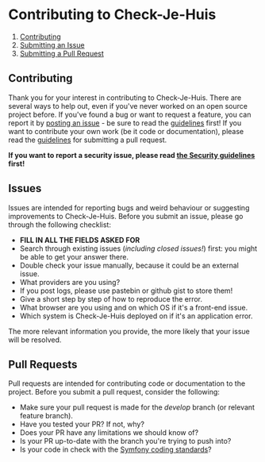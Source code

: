 # Contributing to Check-Je-Huis

1. [Contributing](#contributing)
2. [Submitting an Issue](#issues)
3. [Submitting a Pull Request](#pull-requests)

## Contributing
Thank you for your interest in contributing to Check-Je-Huis. There are several ways to help out, even if you've never 
worked on an open source project before. If you've found a bug or want to request a feature, you can report it by 
[posting an issue](https://github.com/StadGent/Check-Je-Huis/issues/new) - be sure to read the [guidelines](#issues) 
first! If you want to contribute your own work (be it code or documentation), please read the 
[guidelines](#pull-requests) for submitting a pull request.

**If you want to report a security issue, please read [the Security guidelines](SECURITY.md) first!**

## Issues
Issues are intended for reporting bugs and weird behaviour or suggesting improvements to Check-Je-Huis.
Before you submit an issue, please go through the following checklist:
 * **FILL IN ALL THE FIELDS ASKED FOR**
 * Search through existing issues (*including closed issues!*) first: you might be able to get your answer there.
 * Double check your issue manually, because it could be an external issue.
 * What providers are you using?
 * If you post logs, please use pastebin or github gist to store them!
 * Give a short step by step of how to reproduce the error.
 * What browser are you using and on which OS if it's a front-end issue.
 * Which system is Check-Je-Huis deployed on if it's an application error.

The more relevant information you provide, the more likely that your issue will be resolved.

## Pull Requests
Pull requests are intended for contributing code or documentation to the project. Before you submit a pull request, 
consider the following:
 * Make sure your pull request is made for the *develop* branch (or relevant feature branch).
 * Have you tested your PR? If not, why?
 * Does your PR have any limitations we should know of?
 * Is your PR up-to-date with the branch you're trying to push into?
 * Is your code in check with the 
 [Symfony coding standards](https://symfony.com/doc/current/contributing/code/standards.html)?